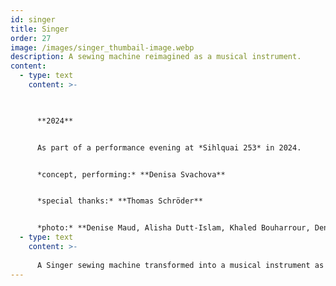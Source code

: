 ```yaml
---
id: singer
title: Singer
order: 27
image: /images/singer_thumbail-image.webp
description: A sewing machine reimagined as a musical instrument.
content:
  - type: text
    content: >-
      


      **2024**


      As part of a performance evening at *Sihlquai 253* in 2024.


      *concept, performing:* **Denisa Svachova**


      *special thanks:* **Thomas Schröder**


      *photo:* **Denise Maud, Alisha Dutt-Islam, Khaled Bouharrour, Denisa Svachova**
  - type: text
    content: >-
      
      A Singer sewing machine transformed into a musical instrument as part of a performance evening at Sihlquai 253. While sewing a long red stripe, I used a transducer pickup to capture the machine's sounds, modifying them with three effect pedals. One foot worked the sewing pedal, while the other created rhythmic variations, turning the act of sewing into a live sound performance.
---
```

